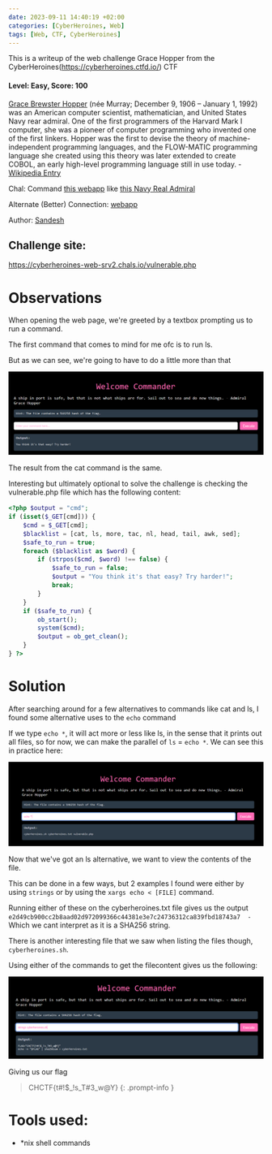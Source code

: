 ```yaml
---
date: 2023-09-11 14:40:19 +02:00
categories: [CyberHeroines, Web]
tags: [Web, CTF, CyberHeroines]
---
```

This is a writeup of the web challenge Grace Hopper from the CyberHeroines(https://cyberheroines.ctfd.io/) CTF
#### Level: Easy, Score: 100
[Grace Brewster Hopper](https://en.wikipedia.org/wiki/Grace_Hopper) (née Murray; December 9, 1906 – January 1, 1992) was an American computer scientist, mathematician, and United States Navy rear admiral. One of the first programmers of the Harvard Mark I computer, she was a pioneer of computer programming who invented one of the first linkers. Hopper was the first to devise the theory of machine-independent programming languages, and the FLOW-MATIC programming language she created using this theory was later extended to create COBOL, an early high-level programming language still in use today. - [Wikipedia Entry](https://en.wikipedia.org/wiki/Grace_Hopper)

Chal: Command [this webapp](https://cyberheroines-web-srv2.chals.io/vulnerable.php) like [this Navy Real Admiral](https://www.youtube.com/watch?v=1LR6NPpFxw4)

Alternate (Better) Connection: [webapp](http://ec2-3-144-228-78.us-east-2.compute.amazonaws.com:6262/vulnerable.php)

Author: [Sandesh](https://github.com/Sandesh028)

## Challenge site:

https://cyberheroines-web-srv2.chals.io/vulnerable.php

# Observations
When opening the web page, we're greeted by a textbox prompting us to run a command.

The first command that comes to mind for me ofc is to run ls.

But as we can see, we're going to have to do a little more than that

![no ls for you](/assets/images/CHCTF/Grace/no_ls_for_you.png)

The result from the cat command is the same.

Interesting but ultimately optional to solve the challenge is checking the vulnerable.php file which has the following content:

```php
<?php $output = "cmd";
if (isset($_GET[cmd])) {
	$cmd = $_GET[cmd];
	$blacklist = [cat, ls, more, tac, nl, head, tail, awk, sed];
	$safe_to_run = true;
	foreach ($blacklist as $word) {
		if (strpos($cmd, $word) !== false) {
			$safe_to_run = false;
			$output = "You think it's that easy? Try harder!";
			break;
		}
	}
	if ($safe_to_run) {
		ob_start();
		system($cmd);
		$output = ob_get_clean();
	}
} ?>
``` 

# Solution
After searching around for a few alternatives to commands like cat and ls, I found some alternative uses to the `echo` command

If we type `echo *`, it will act more or less like ls, in the sense that it prints out all files, so for now, we can make the
parallel of `ls` = `echo *`. We can see this in practice here:

![echo star](/assets/images/CHCTF/Grace/echostar.png)

Now that we've got an ls alternative, we want to view the contents of the file.

This can be done in a few ways, but 2 examples I found were either by using `strings` or by using the `xargs echo < [FILE]` command.

Running either of these on the cyberheroines.txt file gives us the output `e2d49cb900cc2b8aad02d972099366c44381e3e7c24736312ca839fbd18743a7  -`
Which we cant interpret as it is a SHA256 string.

There is another interesting file that we saw when listing the files though, `cyberheroines.sh`.

Using either of the commands to get the filecontent gives us the following:

![shellscript_content](/assets/images/CHCTF/Grace/flag.png)

Giving us our flag
> CHCTF{t#!$_!s_T#3_w@Y}
{: .prompt-info }

# Tools used:
 - *nix shell commands